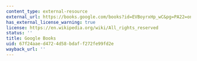 ```yaml
---
content_type: external-resource
external_url: https://books.google.com/books?id=EVBoyrxHp_wC&pg=PA22=onepage#v=onepage&q&f=false
has_external_license_warning: true
license: https://en.wikipedia.org/wiki/All_rights_reserved
status: ''
title: Google Books
uid: 67f24aae-d472-4d58-bdaf-f272fe99fd2e
wayback_url: ''
---
```

